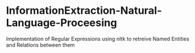 # InformationExtraction-Natural-Language-Proceesing
Implementation of Regular Expressions using nltk to retreive Named Entities and Relations between them
